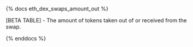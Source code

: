 {% docs eth_dex_swaps_amount_out %}

[BETA TABLE] - The amount of tokens taken out of or received from the swap.

{% enddocs %}